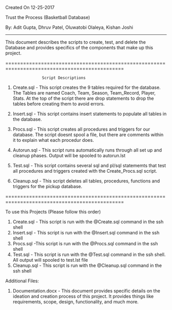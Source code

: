 Created On 12-25-2017

Trust the Process (Basketball Database)

By: Adit Gupta, Dhruv Patel, Oluwatobi Olaleya, Kishan Joshi

----------------------------------------------------------------------------------------------


This document describes the scripts to create, test, and delete the Database and provides specifics of the components that make up this project.


==============================================================================================
					
					Script Descriptions

1. Create.sql - This script creates the 9 tables required for the database. The Tables are named Coach, Team, Season, Team_Record, Player, Stats.  At the top of the script there are drop statements to drop the tables before creating them to avoid errors.


2. Insert.sql - This script contains insert statements to populate all tables in the database.


3. Procs.sql - This script creates all procedures and triggers for our database. The script doesnt spool a file, but there are comments within it to explain what each procedur does.


4. Autorun.sql - This script runs automatically runs through all set up and cleanup phases. Output will be spooled to autorun.lst


5. Test.sql - This script contains several sql and pl/sql statememts that test all procedures and triggers created with the Create_Procs.sql script. 



6. Cleanup.sql - This script deletes all tables, procedures, functions and triggers for the pickup database.


==============================================================================================

To use this Projects (Please follow this order)

  1) Create.sql - This script is run with the @Create.sql command in the ssh shell
  2) Insert.sql - This script is run with the @Insert.sql command in the ssh shell
  3) Procs.sql -This script is run with the @Procs.sql command in the ssh shell
  4) Test.sql - This script is run with the @Test.sql command in the ssh shell. All output will spooled to test.lst file
  5) Cleanup.sql - This script is run with the @Cleanup.sql command in the ssh shell

  Additional Files: 
  1) Documentation.docx - This document provides specific details on the ideation and creation process of this project. It provides things like requirements, scope, design, functionality, and much more. 